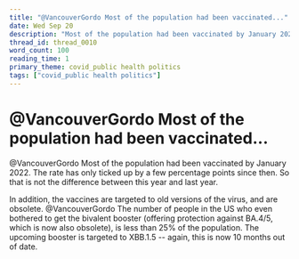 ```yaml
---
title: "@VancouverGordo Most of the population had been vaccinated..."
date: Wed Sep 20
description: "Most of the population had been vaccinated by January 2022. The rate has only ticked up by a few percentage points since then."
thread_id: thread_0010
word_count: 100
reading_time: 1
primary_theme: covid_public health politics
tags: ["covid_public health politics"]
---
```


# @VancouverGordo Most of the population had been vaccinated...

@VancouverGordo Most of the population had been vaccinated by January 2022. The rate has only ticked up by a few percentage points since then. So that is not the difference between this year and last year.

In addition, the vaccines are targeted to old versions of the virus, and are obsolete. @VancouverGordo The number of people in the US who even bothered to get the bivalent booster (offering protection against BA.4/5, which is now also obsolete), is less than 25% of the population. The upcoming booster is targeted to XBB.1.5 -- again, this is now 10 months out of date.